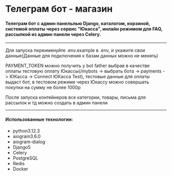 # Телеграм бот - магазин

#### Телеграм бот с админ панельлью Django, каталогом, корзиной, системой оплаты через сервис "Юкасса", инлайн режимом для FAQ, рассылкой из админ панели через Celery.

---

Для запуска переименуйте .env.example в .env, и укажите свои данные(Данные для подключения к базам данных можно не менять)

PAYMENT_TOKEN можно получить у bot father выбрав в качестве оплаты тестовую оплату Юкассы(/mybots -> выбрать бота -> payments -> ЮКасса -> Connect ЮКасса Test), тестовые данные для оплаты выдаст бот, в тестовом режиме через Юкассу можно совершать покупки на сумму не более 1000р

После запуска контейнеров все категории, товары, письма для рассылок и тд можно создать в админ панели

---



#### Использованные технологии:
- python3.12.3
- aiogram3.6.0
- aiogram-dialog
- Django5
- Celery
- PostgreSQL
- Redis
- Docker
